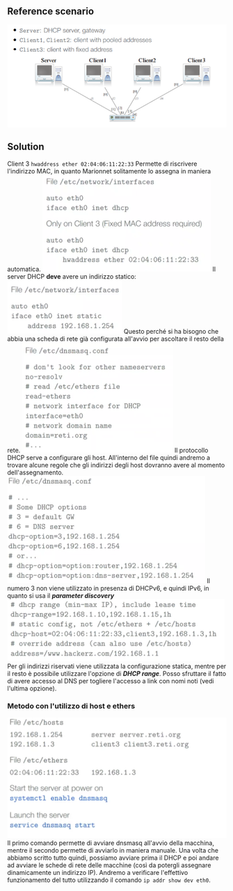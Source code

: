 ## Reference scenario
![](Images/Pasted%20image%2020250401174522.png)
## Solution
Client 3
`hwaddress ether 02:04:06:11:22:33`
Permette di riscrivere l'indirizzo MAC, in quanto Marionnet solitamente lo assegna in maniera automatica.
![](Images/Pasted%20image%2020250401163119.png)
Il server DHCP **deve** avere un indirizzo statico:
![](Images/Pasted%20image%2020250401163211.png)
Questo perché si ha bisogno che abbia una scheda di rete già configurata all'avvio per ascoltare il resto della rete.
![](Images/Pasted%20image%2020250401163437.png)
Il protocollo DHCP serve a configurare gli host. All'interno del file quindi andremo a trovare alcune regole che gli indirizzi degli host dovranno avere al momento dell'assegnamento.
![](Images/Pasted%20image%2020250401164425.png)
Il numero 3 non viene utilizzato in presenza di DHCPv6, e quindi IPv6, in quanto si usa il ***parameter discovery***
![](Images/Pasted%20image%2020250401164737.png)
Per gli indirizzi riservati viene utilizzata la configurazione statica, mentre per il resto è possibile utilizzare l'opzione di ***DHCP range***. 
Posso sfruttare il fatto di avere accesso al DNS per togliere l'accesso a link con nomi noti (vedi l'ultima opzione).
### Metodo con l'utilizzo di host e ethers
![](Images/Pasted%20image%2020250401165138.png)
Il primo comando permette di avviare dnsmasq all'avvio della macchina, mentre il secondo permette di avviarlo in maniera manuale.
Una volta che abbiamo scritto tutto quindi, possiamo avviare prima il DHCP e poi andare ad avviare le schede di rete delle macchine (così da potergli assegnare dinamicamente un indirizzo IP).
Andremo a verificare l'effettivo funzionamento del tutto utilizzando il comando `ip addr show dev eth0`.